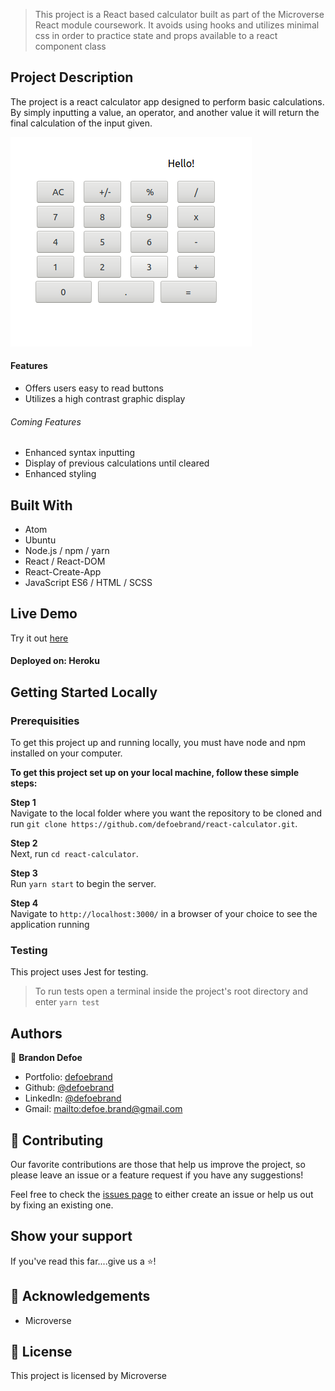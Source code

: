 > This project is a React based calculator built as part of the Microverse React module coursework. It avoids using hooks and utilizes minimal css in order to practice state and props available to a react component class

## Project Description

The project is a react calculator app designed to perform basic calculations. By simply inputting a value, an operator, and another value it will return the final calculation of the input given.

![screenshot](src/assets/screenshot.png)

#### Features

 -  Offers users easy to read buttons
 -  Utilizes a high contrast graphic display

###### Coming Features
 -  Enhanced syntax inputting
 -  Display of previous calculations until cleared
 -  Enhanced styling

 ## Built With

 -  Atom
 -  Ubuntu
 -  Node.js / npm / yarn
 -  React / React-DOM
 -  React-Create-App
-   JavaScript ES6 / HTML / SCSS


## Live Demo
Try it out [here](https://defoebrand-react-calculator.herokuapp.com)
#### Deployed on: Heroku


## Getting Started Locally

### Prerequisities
To get this project up and running locally, you must have node and npm installed on your computer.


**To get this project set up on your local machine, follow these simple steps:**

**Step 1**<br>
Navigate to the local folder where you want the repository to be cloned and run
`git clone https://github.com/defoebrand/react-calculator.git`.<br>

**Step 2**<br>
Next, run `cd react-calculator`.<br>

**Step 3**<br>
Run `yarn start` to begin the server.<br>

**Step 4**<br>
Navigate to `http://localhost:3000/` in a browser of your choice to see the application running<br>

### Testing
This project uses Jest for testing.
> To run tests open a terminal inside the project's root directory and enter `yarn test`

## Authors

👤 **Brandon Defoe**

-   Portfolio: [defoebrand](https://www.defoebrand.com)
-   Github: [@defoebrand](https://github.com/defoebrand)
-   LinkedIn: [@defoebrand](https://www.linkedin.com/in/defoebrand/)
-   Gmail: <mailto:defoe.brand@gmail.com>

## 🤝 Contributing

Our favorite contributions are those that help us improve the project, so please leave an issue or a feature request if you have any suggestions!

Feel free to check the [issues page](https://github.com/defoebrand/react-calculator/issues) to either create an issue or help us out by fixing an existing one.

## Show your support

If you've read this far....give us a ⭐️!

## :clap: Acknowledgements

-   Microverse

## 📝 License

This project is licensed by Microverse